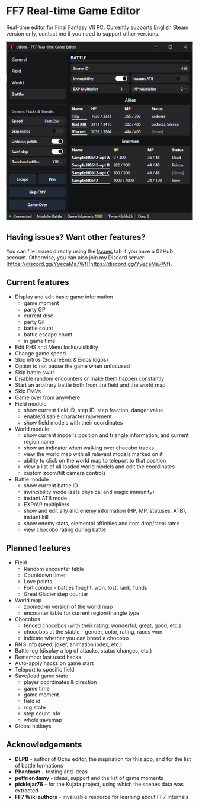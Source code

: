 # FF7 Real-time Game Editor

Real-time editor for Final Fantasy VII PC. Currently supports English Steam version only, contact me if you need to support other versions.

[![Screenshot](https://raw.githubusercontent.com/maciej-trebacz/ff7-ultima/main/ultima-1.0-screenshot.png)](https://raw.githubusercontent.com/maciej-trebacz/ff7-ultima/main/ultima-1.0-screenshot.png)

## Having issues? Want other features?

You can file issues directly using the [Issues](https://github.com/maciej-trebacz/ff7-ultima/issues) tab if you have a GitHub account. Otherwise, you can also join my Discord server: [https://discord.gg/YyecaMa7Wf](https://discord.gg/YyecaMa7Wf).

## Current features

* Display and adit basic game information
  - game moment
  - party GP
  - current disc
  - party Gil
  - battle count
  - battle escape count
  - in game time
* Edit PHS and Menu locks/visibility
* Change game speed
* Skip intros (SquareEnix & Eidos logos)
* Option to not pause the game when unfocused
* Skip battle swirl
* Disable random encounters or make them happen constantly
* Start an arbitrary battle both from the field and the world map
* Skip FMVs
* Game over from anywhere
* Field module
  - show current field ID, step ID, step fraction, danger value
  - enable/disable character movement
  - show field models with their coordinates
* World module
  - show current model's position and triangle information, and current region name
  - show an indicator when walking over chocobo tracks
  - view the world map with all relevant models marked on it
  - ability to click on the world map to teleport to that position
  - view a list of all loaded world models and edit the coordinates
  - custom zoom/tilt camera controls
* Battle module
  - show current battle ID
  - invincibility mode (sets physical and magic immunity)
  - instant ATB mode
  - EXP/AP multipliers
  - show and edit ally and enemy information (HP, MP, statuses, ATB), instant kill
  - show enemy stats, elemental affinities and item drop/steal rates
  - view chocobo rating during battle

## Planned features
* Field
  - Random encounter table
  - Countdown timer
  - Love points
  - Fort condor - battles fought, won, lost, rank, funds
  - Great Glacier step counter
* World map
  - zoomed-in version of the world map
  - encounter table for current region/triangle type
* Chocobos
  - fenced chocobos (with their rating: wonderful, great, good, etc.)
  - chocobos at the stable - gender, color, rating, races won
  - indicate whether you can breed a chocobo
* RNG info (seed, joker, animation index, etc.)
* Battle log (display a log of attacks, status changes, etc.)
* Remember last used hacks
* Auto-apply hacks on game start
* Teleport to specific field
* Save/load game state
  - player coordinates & direction
  - game time
  - game moment
  - field id
  - rng state
  - step count info
  - whole savemap
* Global hotkeys

## Acknowledgements

* **DLPB** - author of Ochu editor, the inspiration for this app, and for the list of battle formations
* **Phantasm** - testing and ideas
* **petfriendamy** - ideas, support and the list of game moments
* **picklejar76** - for the Kujata project, using which the scenes data was extracted
* **FF7 Wiki authors** - invaluable resource for learning about FF7 internals
